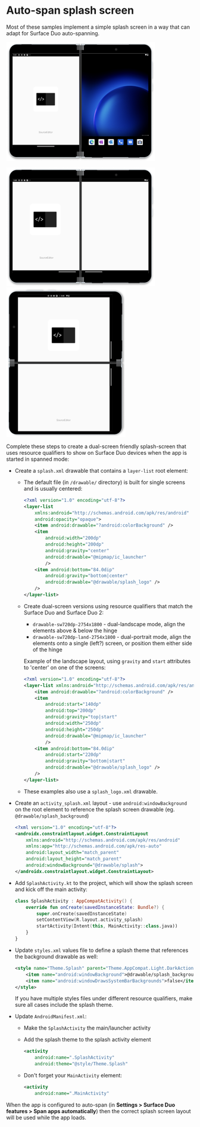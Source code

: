 # Auto-span splash screen

Most of these samples implement a simple splash screen in a way that can adapt for Surface Duo auto-spanning.

![Default single screen splash - icon and text elements are centered on the single screen that the app is using](SourceEditor/screenshots/splash-single-400.png)

 ![Dual-portrait spanned splash - icons and text elements show on the left screen while the right screen is blank](SourceEditor/screenshots/splash-wide-400.png) ![Dual-landscape spanned splash - icon is centered on the top screen and the text is centered on the bottom screen](SourceEditor/screenshots/splash-tall-400.png)

Complete these steps to create a dual-screen friendly splash-screen that uses resource qualifiers to show on Surface Duo devices when the app is started in spanned mode:

- Create a `splash.xml` drawable that contains a `layer-list` root element:
  - The default file (in `/drawable/` directory) is built for single screens and is usually centered:

    ```xml
    <?xml version="1.0" encoding="utf-8"?>
    <layer-list
        xmlns:android="http://schemas.android.com/apk/res/android"
        android:opacity="opaque">
        <item android:drawable="?android:colorBackground" />
        <item
            android:width="200dp"
            android:height="200dp"
            android:gravity="center"
            android:drawable="@mipmap/ic_launcher"
            />
        <item android:bottom="84.0dip"
            android:gravity="bottom|center"
            android:drawable="@drawable/splash_logo" />
        />
    </layer-list>
    ```

  - Create dual-screen versions using resource qualifiers that match the Surface Duo and Surface Duo 2:
    - `drawable-sw720dp-2754x1800` - dual-landscape mode, align the elements above & below the hinge
    - `drawable-sw720dp-land-2754x1800` - dual-portrait mode, align the elements onto a single (left?) screen, or position them either side of the hinge

    Example of the landscape layout, using `gravity` and `start` attributes to 'center' on one of the screens:

    ```xml
    <?xml version="1.0" encoding="utf-8"?>
    <layer-list xmlns:android="http://schemas.android.com/apk/res/android">
        <item android:drawable="?android:colorBackground" />
        <item
            android:start="140dp"
            android:top="200dp"
            android:gravity="top|start"
            android:width="250dp"
            android:height="250dp"
            android:drawable="@mipmap/ic_launcher"
            />
        <item android:bottom="84.0dip"
            android:start="220dp"
            android:gravity="bottom|start"
            android:drawable="@drawable/splash_logo" />
        />
    </layer-list>
    ```

  - These examples also use a `splash_logo.xml` drawable.

- Create an `activity_splash.xml` layout - use `android:windowBackground` on the root element to reference the splash screen drawable (eg. `@drawable/splash_background`)

    ```xml
    <?xml version="1.0" encoding="utf-8"?>
    <androidx.constraintlayout.widget.ConstraintLayout
        xmlns:android="http://schemas.android.com/apk/res/android"
        xmlns:app="http://schemas.android.com/apk/res-auto"
        android:layout_width="match_parent"
        android:layout_height="match_parent"
        android:windowBackground="@drawable/splash">
    </androidx.constraintlayout.widget.ConstraintLayout>
    ```

- Add `SplashActivity.kt` to the project, which will show the splash screen and kick off the main activity:

    ```kotlin
    class SplashActivity : AppCompatActivity() {
        override fun onCreate(savedInstanceState: Bundle?) {
            super.onCreate(savedInstanceState)
            setContentView(R.layout.activity_splash)
            startActivity(Intent(this, MainActivity::class.java))
        }
    }
    ```

- Update `styles.xml` values file to define a splash theme that references the background drawable as well:

    ```xml
    <style name="Theme.Splash" parent="Theme.AppCompat.Light.DarkActionBar">
        <item name="android:windowBackground">@drawable/splash_background</item>
        <item name="android:windowDrawsSystemBarBackgrounds">false</item>
    </style>
    ```

    If you have multiple styles files under different resource qualifiers, make sure all cases include the splash theme.

- Update `AndroidManifest.xml`:
  - Make the `SplashActivity` the main/launcher activity
  - Add the splash theme to the splash activity element

    ```xml
    <activity
        android:name=".SplashActivity"
        android:theme="@style/Theme.Splash"
    ```

  - Don't forget your `MainActivity` element:

    ```xml
    <activity
        android:name=".MainActivity"
    ```

When the app is configured to auto-span (in **Settings > Surface Duo features > Span apps automatically**) then the correct splash screen layout will be used while the app loads.
